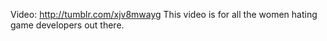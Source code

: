 Video: http://tumblr.com/xjv8mwayg This video is for all the women hating game developers out there.